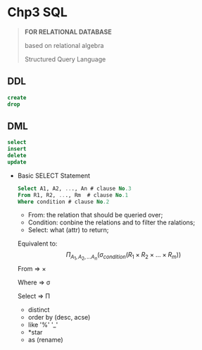 # Chp3 SQL

> **FOR RELATIONAL DATABASE**
>
> based on relational algebra
>
> Structured Query Language

## DDL

```sql
create
drop
```



## DML

```sql
select
insert
delete
update
```

- Basic SELECT Statement

  ```sql
  Select A1, A2, ..., An # clause No.3
  From R1, R2, ..., Rm  # clause No.1
  Where condition # clause No.2
  ```

  - From: the relation that should be queried over;
  - Condition: conbine the relations and to filter the ralations;
  - Select: what (attr) to return;

  Equivalent to: 
  $$
  Π_{A_1, A_2,...A_n}(σ_{condition}(R_1×R_2×...×R_m))
  $$
  From => ×

  Where => σ

  Select => Π

  - distinct
  - order by (desc, acse)
  - like '%' '_'
  - *star
  - as (rename)

